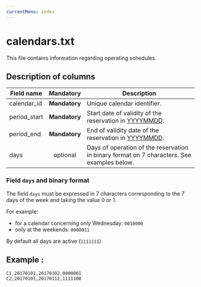 ```yaml
---
currentMenu: index
---
```


# calendars.txt

This file contains information regarding operating schedules.

## Description of columns

| Field name             |   Mandatory   |  Description |
|---------------------------|:-------------:|--------------|
| calendar_id               | **Mandatory** | Unique calendar identifier.|
| period_start              | **Mandatory** | Start date of validity of the reservation in [YYYYMMDD](types.html#Dates). |
| period_end                | **Mandatory** | End of validity date of the reservation in [YYYYMMDD](types.html#Dates). |
| days                      |   optional    | Days of operation of the reservation in binary format on 7 characters. See examples below. |  

### Field `days` and binary format

The field `days` must be expressed in 7 characters corresponding to the 7 days of the week and taking the value 0 or 1.

For example:
* for a calendar concerning only Wednesday: `0010000`
* only at the weekends: `0000011`

By default all days are active  (`1111111`)

## Example :

```
C1,20170101,20170102,0000001
C2,20170101,20170112,1111100
```
